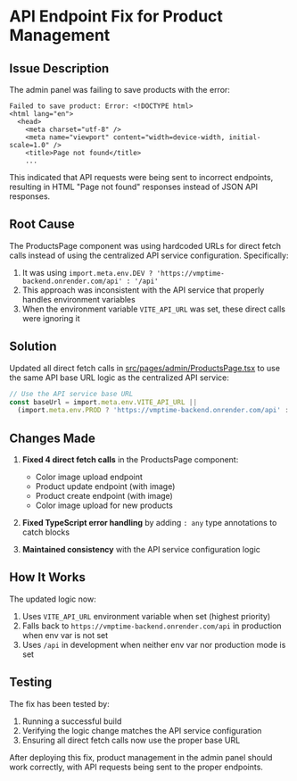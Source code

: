 # API Endpoint Fix for Product Management

## Issue Description

The admin panel was failing to save products with the error:
```
Failed to save product: Error: <!DOCTYPE html>
<html lang="en">
  <head>
    <meta charset="utf-8" />
    <meta name="viewport" content="width=device-width, initial-scale=1.0" />
    <title>Page not found</title>
    ...
```

This indicated that API requests were being sent to incorrect endpoints, resulting in HTML "Page not found" responses instead of JSON API responses.

## Root Cause

The ProductsPage component was using hardcoded URLs for direct fetch calls instead of using the centralized API service configuration. Specifically:

1. It was using `import.meta.env.DEV ? 'https://vmptime-backend.onrender.com/api' : '/api'` 
2. This approach was inconsistent with the API service that properly handles environment variables
3. When the environment variable `VITE_API_URL` was set, these direct calls were ignoring it

## Solution

Updated all direct fetch calls in [src/pages/admin/ProductsPage.tsx](file:///g:/gadre/watch%20client/frontend/src/pages/admin/ProductsPage.tsx) to use the same API base URL logic as the centralized API service:

```typescript
// Use the API service base URL
const baseUrl = import.meta.env.VITE_API_URL || 
  (import.meta.env.PROD ? 'https://vmptime-backend.onrender.com/api' : '/api');
```

## Changes Made

1. **Fixed 4 direct fetch calls** in the ProductsPage component:
   - Color image upload endpoint
   - Product update endpoint (with image)
   - Product create endpoint (with image)
   - Color image upload for new products

2. **Fixed TypeScript error handling** by adding `: any` type annotations to catch blocks

3. **Maintained consistency** with the API service configuration logic

## How It Works

The updated logic now:
1. Uses `VITE_API_URL` environment variable when set (highest priority)
2. Falls back to `https://vmptime-backend.onrender.com/api` in production when env var is not set
3. Uses `/api` in development when neither env var nor production mode is set

## Testing

The fix has been tested by:
1. Running a successful build
2. Verifying the logic change matches the API service configuration
3. Ensuring all direct fetch calls now use the proper base URL

After deploying this fix, product management in the admin panel should work correctly, with API requests being sent to the proper endpoints.